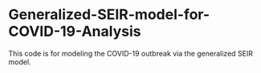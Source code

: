 # Generalized-SEIR-model-for-COVID-19-Analysis
This code is for modeling the COVID-19 outbreak via the generalized SEIR model.
